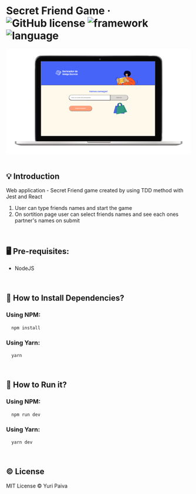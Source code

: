 #  Secret Friend Game &middot; ![GitHub license](https://img.shields.io/badge/license-MIT-green.svg) ![framework](https://img.shields.io/badge/framework-react-black) ![language](https://img.shields.io/badge/language-typescript-blue) 

<div align="center">
  <img align="center" src="./public/app.png" />
</div>

<br/>


## 💡 Introduction
Web application - Secret Friend game created by using TDD method with Jest and React
1. User can type friends names and start the game
2. On sortition page user can select friends names and see each ones partner's names on submit


<br/>

## 🖥 Pre-requisites:

- NodeJS

<br/>

## 💾 How to Install Dependencies?

### Using NPM:

```
  npm install
```

### Using Yarn:

```
  yarn
```

<br/>

## 🚀 How to Run it?

### Using NPM:

```
  npm run dev
```

### Using Yarn:

```
  yarn dev
```

<br/>

## © License

MIT License © Yuri Paiva